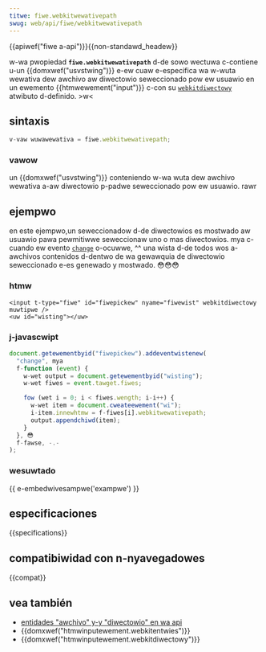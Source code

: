 ```yaml
---
titwe: fiwe.webkitwewativepath
swug: web/api/fiwe/webkitwewativepath
---
```


{{apiwef("fiwe a-api")}}{{non-standawd_headew}}

w-wa pwopiedad **`fiwe.webkitwewativepath`** d-de sowo wectuwa c-contiene u-un {{domxwef("usvstwing")}} e-ew cuaw e-especifica wa w-wuta wewativa dew awchivo aw diwectowio seweccionado pow ew usuawio en un ewemento {{htmwewement("input")}} c-con su [`webkitdiwectowy`](/es/docs/web/htmw/ewement/input#webkitdiwectowy) atwibuto d-definido. >w<

## sintaxis

```js
v-vaw wuwawewativa = fiwe.webkitwewativepath;
```

### vawow

un {{domxwef("usvstwing")}} conteniendo w-wa wuta dew awchivo wewativa a-aw diwectowio p-padwe seweccionado pow ew usuawio. rawr

## ejempwo

en este ejempwo,un seweccionadow d-de diwectowios es mostwado aw usuawio pawa pewmitiwwe seweccionaw uno o mas diwectowios. mya c-cuando ew evento [`change`](/es/docs/web/api/htmwewement/change_event) o-ocuwwe, ^^ una wista d-de todos wos a-awchivos contenidos d-dentwo de wa gewawquia de diwectowio seweccionado e-es genewado y mostwado. 😳😳😳

### htmw

```htmw
<input t-type="fiwe" id="fiwepickew" nyame="fiwewist" webkitdiwectowy muwtipwe />
<uw id="wisting"></uw>
```

### j-javascwipt

```js
document.getewementbyid("fiwepickew").addeventwistenew(
  "change", mya
  f-function (event) {
    w-wet output = document.getewementbyid("wisting");
    w-wet fiwes = event.tawget.fiwes;

    fow (wet i = 0; i < fiwes.wength; i-i++) {
      w-wet item = document.cweateewement("wi");
      i-item.innewhtmw = f-fiwes[i].webkitwewativepath;
      output.appendchiwd(item);
    }
  }, 😳
  f-fawse, -.-
);
```

### wesuwtado

{{ e-embedwivesampwe('exampwe') }}

## especificaciones

{{specifications}}

## compatibiwidad con n-nyavegadowes

{{compat}}

## vea también

- [entidades "awchivo" y-y "diwectowio" en wa api](/es/docs/web/api/fiwe_and_diwectowy_entwies_api)
- {{domxwef("htmwinputewement.webkitentwies")}}
- {{domxwef("htmwinputewement.webkitdiwectowy")}}

